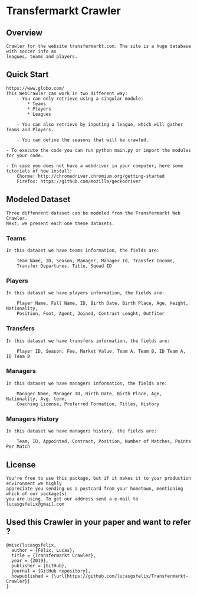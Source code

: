 # Transfermarkt Crawler

## Overview

	Crawler for the website transfermarkt.com. The site is a huge database with soccer info as
	leagues, teams and players.

## Quick Start
	https://www.globo.com/
	This WebCrawler can work in two different way:
		- You can only retrieve using a singular module:
			* Teams
			* Players
			* Leagues

		- You can also retrieve by inputing a league, which will gather Teams and Players. 

		- You can define the seasons that will be crawled.

	- To execute the code you can run python main.py or import the modules for your code.

	- In case you does not have a webdriver in your computer, here some tutorials of how install:
		Chorme: http://chromedriver.chromium.org/getting-started
		Firefox: https://github.com/mozilla/geckodriver

## Modeled Dataset

	Three diffenrent dataset can be modeled from the Transfermarkt Web Crawler.
	Next, we present each one these datasets.

### Teams


	In this dataset we have teams information, the fields are:

		Team Name, ID, Season, Manager, Manager Id, Transfer Income,
		Transfer Departures, Title, Squad ID

### Players

	
	In this dataset we have players information, the fields are:

		Player Name, Full Name, ID, Birth Date, Birth Place, Age, Height, Nationality, 
		Position, Foot, Agent, Joined, Contract Lenght, Outfiter

### Transfers

	In this dataset we have transfers information, the fields are:

		Player ID, Season, Fee, Market Value, Team A, Team B, ID Team A, ID Team B

### Managers
	
	In this dataset we have managers information, the fields are:

		Manager Name, Manager ID, Birth Date, Birth Place, Age, Nationality, Avg. term,
		Coaching License, Preferred Formation, Titles, History

### Managers History
	
	In this dataset we have managers history, the fields are:

		Team, ID, Appointed, Contract, Position, Number of Matches, Points Per Match

## License

	You're free to use this package, but if it makes it to your production environment we highly
	appreciate you sending us a postcard from your hometown, mentioning which of our package(s)
	you are using. To get our address send a e-mail to lucasgsfelix@gmail.com

## Used this Crawler in your paper and want to refer ?
```
@misc{lucasgsfelix,
  author = {Félix, Lucas},
  title = {Transfermarkt Crawler},
  year = {2019},
  publisher = {GitHub},
  journal = {GitHub repository},
  howpublished = {\url{https://github.com/lucasgsfelix/Transfermarkt-Crawler}}
}
```